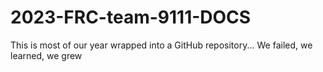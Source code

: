 # 2023-FRC-team-9111-DOCS
This is most of our year wrapped into a GitHub repository... We failed, we learned, we grew 
